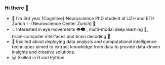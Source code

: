 ### Hi there 🤗 

<!--
**MartynaPlomecka/MartynaPlomecka** is a ✨ _special_ ✨ repository because its `README.md` (this file) appears on your GitHub profile.
-->

- 🔭 I’m 3rd year {Cognitive} Neuroscience PhD student at UZH and ETH Zurich ✨ (Neuroscience Center Zurich)  🧠 
- :bulb: Interested in eye movements 👁️‍🗨️ , multi-modal deep learning :rocket:, brain-computer interfaces and brain decoding 🎯
- 🌱 Excited about deploying data analysis and computational intelligence techniques aimed to extract knowledge from data to provide data-driven insights and creative solutions.
- :computer: Skilled in R and Python


